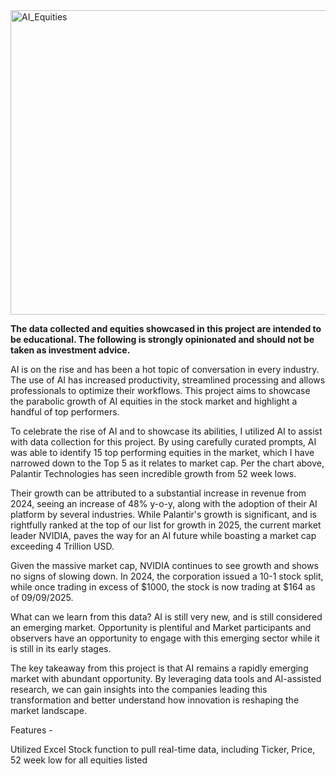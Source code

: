 <img width="1082" height="487" alt="AI_Equities" src="https://github.com/user-attachments/assets/956395b9-68eb-4bac-92fa-5ed3644457b1" />

**The data collected and equities showcased in this project are intended to be educational. The following is strongly opinionated and should not be taken as investment advice.**

AI is on the rise and has been a hot topic of conversation in every industry. The use of AI has increased productivity, streamlined processing and allows professionals to optimize their workflows. This project aims to showcase the parabolic growth of AI equities in the stock market and highlight a handful of top performers. 

To celebrate the rise of AI and to showcase its abilities, I utilized AI to assist with data collection for this project. By using carefully curated prompts, AI was able to identify 15 top performing equities in the market, which I have narrowed down to the Top 5 as it relates to market cap. Per the chart above, Palantir Technologies has seen incredible growth from 52 week lows. 

Their growth can be attributed to a substantial increase in revenue from 2024, seeing an increase of 48% y-o-y, along with the adoption of their AI platform by several industries. While Palantir's growth is significant, and is rightfully ranked at the top of our list for growth in 2025, the current market leader NVIDIA, paves the way for an AI future while boasting a market cap exceeding 4 Trillion USD. 

Given the massive market cap, NVIDIA continues to see growth and shows no signs of slowing down. In 2024, the corporation issued a 10-1 stock split, while once trading in excess of $1000, the stock is now trading at $164 as of 09/09/2025. 

What can we learn from this data? AI is still very new, and is still considered an emerging market. Opportunity is plentiful and Market participants and observers have an opportunity to engage with this emerging sector while it is still in its early stages. 

The key takeaway from this project is that AI remains a rapidly emerging market with abundant opportunity. By leveraging data tools and AI-assisted research, we can gain insights into the companies leading this transformation and better understand how innovation is reshaping the market landscape.

Features -

Utilized Excel Stock function to pull real-time data, including Ticker, Price, 52 week low for all equities listed
